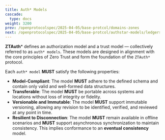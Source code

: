 ```yaml
---
title: Auth* Models
cascade:
  type: docs
weight: 3200
prev: /openprotocolspec/2025-04-05/base-protcol/domains-zones
next: /openprotocolspec/2025-04-05/base-protcol/authstar-models/ledgers
---
```


**ZTAuth*** defines an authorization model and a trust model — collectively referred to as `auth* models`.
These models are designed in alignment with the core principles of Zero Trust and form the foundation of the `ZTAuth*` protocol.

Each `auth* model` **MUST** satisfy the following properties:

- **Model-Compliant**: The model **MUST** adhere to the defined schema and contain only valid and well-formed data structures.
- **Transferable**: The model **MUST** be portable across systems and locations without loss of integrity or fidelity.
- **Versionable and Immutable**: The model **MUST** support immutable versioning, allowing any revision to be identified, verified, and reviewed at any point in time.
- **Resilient to Disconnection**: The model **MUST** remain available in offline scenarios and **MUST** support asynchronous synchronization to maintain consistency. This implies conformance to an **eventual consistency** model.
